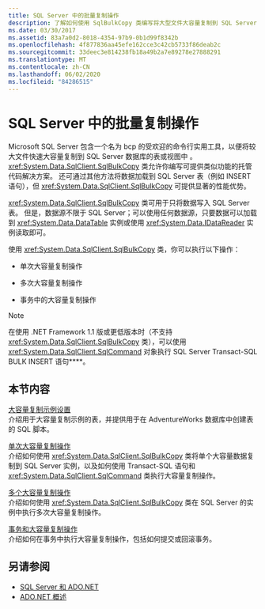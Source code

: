 ```yaml
---
title: SQL Server 中的批量复制操作
description: 了解如何使用 SqlBulkCopy 类编写将大型文件大容量复制到 SQL Server 数据库中的表或视图中的托管代码解决方案。
ms.date: 03/30/2017
ms.assetid: 83a7a0d2-8018-4354-97b9-0b1d99f8342b
ms.openlocfilehash: 4f877836aa45efe162cce3c42cb5733f86deab2c
ms.sourcegitcommit: 33deec3e814238fb18a49b2a7e89278e27888291
ms.translationtype: MT
ms.contentlocale: zh-CN
ms.lasthandoff: 06/02/2020
ms.locfileid: "84286515"
---
```

# <a name="bulk-copy-operations-in-sql-server"></a>SQL Server 中的批量复制操作
Microsoft SQL Server 包含一个名为 bcp 的受欢迎的命令行实用工具，以便将较大文件快速大容量复制到 SQL Server 数据库的表或视图中  。 <xref:System.Data.SqlClient.SqlBulkCopy> 类允许你编写可提供类似功能的托管代码解决方案。 还可通过其他方法将数据加载到 SQL Server 表（例如 INSERT 语句），但 <xref:System.Data.SqlClient.SqlBulkCopy> 可提供显著的性能优势。  
  
 <xref:System.Data.SqlClient.SqlBulkCopy> 类可用于只将数据写入 SQL Server 表。 但是，数据源不限于 SQL Server；可以使用任何数据源，只要数据可以加载到 <xref:System.Data.DataTable> 实例或使用 <xref:System.Data.IDataReader> 实例读取即可。  
  
 使用 <xref:System.Data.SqlClient.SqlBulkCopy> 类，你可以执行以下操作：  
  
- 单次大容量复制操作  
  
- 多次大容量复制操作  
  
- 事务中的大容量复制操作  
  
> [!NOTE]
> 在使用 .NET Framework 1.1 版或更低版本时（不支持 <xref:System.Data.SqlClient.SqlBulkCopy> 类），可以使用 <xref:System.Data.SqlClient.SqlCommand> 对象执行 SQL Server Transact-SQL BULK INSERT 语句****。  
  
## <a name="in-this-section"></a>本节内容  
 [大容量复制示例设置](bulk-copy-example-setup.md)  
 介绍用于大容量复制示例的表，并提供用于在 AdventureWorks 数据库中创建表的 SQL 脚本。  
  
 [单次大容量复制操作](single-bulk-copy-operations.md)  
 介绍如何使用 <xref:System.Data.SqlClient.SqlBulkCopy> 类将单个大容量数据复制到 SQL Server 实例，以及如何使用 Transact-SQL 语句和 <xref:System.Data.SqlClient.SqlCommand> 类执行大容量复制操作。  
  
 [多个大容量复制操作](multiple-bulk-copy-operations.md)  
 介绍如何使用 <xref:System.Data.SqlClient.SqlBulkCopy> 类在 SQL Server 的实例中执行多次大容量复制操作。  
  
 [事务和大容量复制操作](transaction-and-bulk-copy-operations.md)  
 介绍如何在事务中执行大容量复制操作，包括如何提交或回滚事务。  
  
## <a name="see-also"></a>另请参阅

- [SQL Server 和 ADO.NET](index.md)
- [ADO.NET 概述](../ado-net-overview.md)
